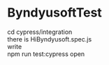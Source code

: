 # ByndyusoftTest
cd cypress/integration<br>
there is HiByndyusoft.spec.js<br>
write <br>npm run test:cypress open
